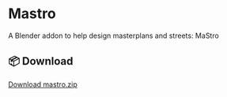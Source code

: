 # Mastro
 A Blender addon to help design masterplans and streets: MaStro

## 📦 Download

[Download mastro.zip](https://github.com/LucaSaiani/mastro/releases/download/latest-mastro/mastro.zip)
